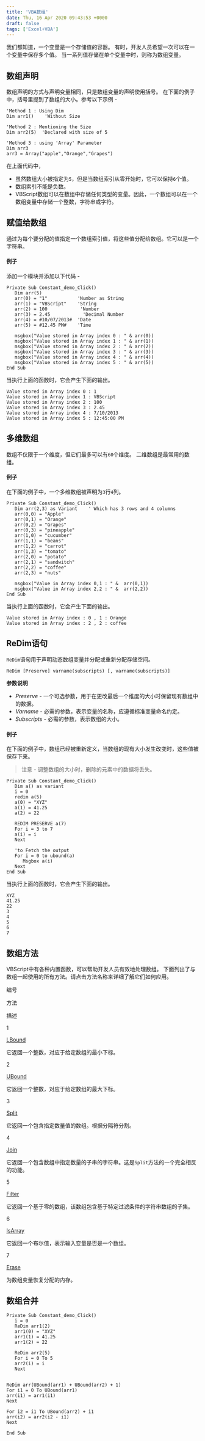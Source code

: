 ```yaml
---
title: 'VBA数组'
date: Thu, 16 Apr 2020 09:43:53 +0000
draft: false
tags: ['Excel+VBA']
---
```


我们都知道，一个变量是一个存储值的容器。 有时，开发人员希望一次可以在一个变量中保存多个值。 当一系列值存储在单个变量中时，则称为数组变量。

数组声明
----

数组声明的方式与声明变量相同，只是数组变量的声明使用括号。 在下面的例子中，括号里提到了数组的大小。参考以下示例 -

```
'Method 1 : Using Dim
Dim arr1()    'Without Size

'Method 2 : Mentioning the Size
Dim arr2(5)  'Declared with size of 5

'Method 3 : using 'Array' Parameter
Dim arr3
arr3 = Array("apple","Orange","Grapes") 
```

在上面代码中，

*   虽然数组大小被指定为`5`，但是当数组索引从零开始时，它可以保持`6`个值。
*   数组索引不能是负数。
*   VBScript数组可以在数组中存储任何类型的变量。因此，一个数组可以在一个数组变量中存储一个整数，字符串或字符。

赋值给数组
-----

通过为每个要分配的值指定一个数组索引值，将这些值分配给数组。它可以是一个字符串。

#### **例子**

添加一个模块并添加以下代码 -

```
Private Sub Constant_demo_Click()
   Dim arr(5)
   arr(0) = "1"           'Number as String
   arr(1) = "VBScript"    'String
   arr(2) = 100            'Number
   arr(3) = 2.45            'Decimal Number
   arr(4) = #10/07/2013#  'Date
   arr(5) = #12.45 PM#    'Time

   msgbox("Value stored in Array index 0 : " & arr(0))
   msgbox("Value stored in Array index 1 : " & arr(1))
   msgbox("Value stored in Array index 2 : " & arr(2))
   msgbox("Value stored in Array index 3 : " & arr(3))
   msgbox("Value stored in Array index 4 : " & arr(4))
   msgbox("Value stored in Array index 5 : " & arr(5))
End Sub 
```

当执行上面的函数时，它会产生下面的输出。

```
Value stored in Array index 0 : 1
Value stored in Array index 1 : VBScript
Value stored in Array index 2 : 100
Value stored in Array index 3 : 2.45
Value stored in Array index 4 : 7/10/2013
Value stored in Array index 5 : 12:45:00 PM 
```

多维数组
----

数组不仅限于一个维度，但它们最多可以有`60`个维度。 二维数组是最常用的数组。

#### 例子

在下面的例子中，一个多维数组被声明为`3`行`4`列。

```
Private Sub Constant_demo_Click()
   Dim arr(2,3) as Variant    ' Which has 3 rows and 4 columns
   arr(0,0) = "Apple" 
   arr(0,1) = "Orange"
   arr(0,2) = "Grapes"           
   arr(0,3) = "pineapple" 
   arr(1,0) = "cucumber"           
   arr(1,1) = "beans"           
   arr(1,2) = "carrot"           
   arr(1,3) = "tomato"           
   arr(2,0) = "potato"             
   arr(2,1) = "sandwitch"            
   arr(2,2) = "coffee"             
   arr(2,3) = "nuts"            

   msgbox("Value in Array index 0,1 : " &  arr(0,1))
   msgbox("Value in Array index 2,2 : " &  arr(2,2))
End Sub 
```

当执行上面的函数时，它会产生下面的输出。

```
Value stored in Array index : 0 , 1 : Orange
Value stored in Array index : 2 , 2 : coffee 
```

ReDim语句
-------

`ReDim`语句用于声明动态数组变量并分配或重新分配存储空间。

```
ReDim [Preserve] varname(subscripts) [, varname(subscripts)] 
```

**参数说明**

*   _Preserve_ - 一个可选参数，用于在更改最后一个维度的大小时保留现有数组中的数据。
*   _Varname_ - 必需的参数，表示变量的名称，应遵循标准变量命名约定。
*   _Subscripts_ - 必需的参数，表示数组的大小。

#### 例子

在下面的例子中，数组已经被重新定义，当数组的现有大小发生改变时，这些值被保存下来。

> 注意 - 调整数组的大小时，删除的元素中的数据将丢失。

```
Private Sub Constant_demo_Click()
   Dim a() as variant
   i = 0
   redim a(5)
   a(0) = "XYZ"
   a(1) = 41.25
   a(2) = 22

   REDIM PRESERVE a(7)
   For i = 3 to 7
   a(i) = i
   Next

   'to Fetch the output
   For i = 0 to ubound(a)
      Msgbox a(i)
   Next
End Sub 
```

当执行上面的函数时，它会产生下面的输出。

```
XYZ
41.25
22
3
4
5
6
7 
```

数组方法
----

VBScript中有各种内置函数，可以帮助开发人员有效地处理数组。 下面列出了与数组一起使用的所有方法。请点击方法名称来详细了解它们如何应用。

编号

方法

描述

1

[LBound](http://www.yiibai.com/vba/vba_lbound_function.html)

它返回一个整数，对应于给定数组的最小下标。

2

[UBound](http://www.yiibai.com/vba/vba_ubound_function.html)

它返回一个整数，对应于给定数组的最大下标。

3

[Split](http://www.yiibai.com/vba/vba_split_function.html)

它返回一个包含指定数量值的数组。根据分隔符分割。

4

[Join](http://www.yiibai.com/vba/vba_join_function.html)

它返回一个包含数组中指定数量的子串的字符串。这是`Split`方法的一个完全相反的功能。

5

[Filter](http://www.yiibai.com/vba/vba_filter_function.html)

它返回一个基于零的数组，该数组包含基于特定过滤条件的字符串数组的子集。

6

[IsArray](http://www.yiibai.com/vba/vba_isarray_function.html)

它返回一个布尔值，表示输入变量是否是一个数组。

7

[Erase](http://www.yiibai.com/vba/vba_erase_function.html)

为数组变量恢复分配的内存。

数组合并
----

```
Private Sub Constant_demo_Click()
   i = 0
   ReDim arr1(2)
   arr1(0) = "XYZ"
   arr1(1) = 41.25
   arr1(2) = 22

   ReDim arr2(5)
   For i = 0 To 5
   arr2(i) = i
   Next

   
ReDim arr(UBound(arr1) + UBound(arr2) + 1)
For i1 = 0 To UBound(arr1)
arr(i1) = arr1(i1)
Next
   
For i2 = i1 To UBound(arr2) + i1
arr(i2) = arr2(i2 - i1)
Next

End Sub
```
